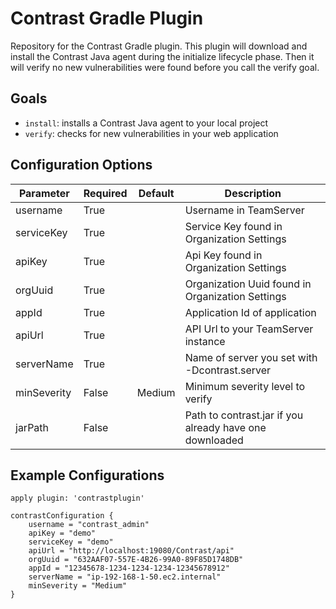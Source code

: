 # Contrast Gradle Plugin

Repository for the Contrast Gradle plugin. This plugin will download and install the Contrast Java agent during the initialize lifecycle phase. Then it will verify no new vulnerabilities were found before you call the verify goal.

## Goals

* `install`: installs a Contrast Java agent to your local project
* `verify`: checks for new vulnerabilities in your web application


## Configuration Options

| Parameter   | Required | Default | Description                                             |
|-------------|----------|---------|---------------------------------------------------------|
| username    | True     |         | Username in TeamServer                                  |
| serviceKey  | True     |         | Service Key found in Organization Settings              |
| apiKey      | True     |         | Api Key found in Organization Settings                  |
| orgUuid     | True     |         | Organization Uuid found in Organization Settings        |
| appId       | True     |         | Application Id of application                           |
| apiUrl      | True     |         | API Url to your TeamServer instance                     |
| serverName  | True     |         | Name of server you set with -Dcontrast.server           |
| minSeverity | False    | Medium  | Minimum severity level to verify                        |
| jarPath     | False    |         | Path to contrast.jar if you already have one downloaded |

## Example Configurations

```settings
apply plugin: 'contrastplugin'

contrastConfiguration {
    username = "contrast_admin"
    apiKey = "demo"
    serviceKey = "demo"
    apiUrl = "http://localhost:19080/Contrast/api"
    orgUuid = "632AAF07-557E-4B26-99A0-89F85D1748DB"
    appId = "12345678-1234-1234-1234-12345678912"
    serverName = "ip-192-168-1-50.ec2.internal"
    minSeverity = "Medium"
}
```